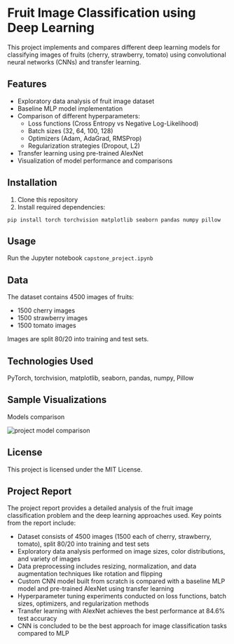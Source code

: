 # Fruit Image Classification using Deep Learning
This project implements and compares different deep learning models for classifying images of fruits (cherry, strawberry, tomato) using convolutional neural networks (CNNs) and transfer learning.

## Features
* Exploratory data analysis of fruit image dataset
* Baseline MLP model implementation
* Comparison of different hyperparameters:
    * Loss functions (Cross Entropy vs Negative Log-Likelihood)
    * Batch sizes (32, 64, 100, 128)
    * Optimizers (Adam, AdaGrad, RMSProp)
    * Regularization strategies (Dropout, L2)
* Transfer learning using pre-trained AlexNet
* Visualization of model performance and comparisons

## Installation
1. Clone this repository
2. Install required dependencies:
```
pip install torch torchvision matplotlib seaborn pandas numpy pillow
```

## Usage
Run the Jupyter notebook `capstone_project.ipynb`

## Data
The dataset contains 4500 images of fruits:
* 1500 cherry images
* 1500 strawberry images
* 1500 tomato images

Images are split 80/20 into training and test sets.

## Technologies Used
PyTorch, torchvision, matplotlib, seaborn, pandas, numpy, Pillow

## Sample Visualizations

Models comparison

![project model comparison](https://github.com/user-attachments/assets/1120ec74-7213-44cc-964a-fa44f34ba5db)

## License
This project is licensed under the MIT License.

## Project Report
The project report provides a detailed analysis of the fruit image classification problem and the deep learning approaches used. Key points from the report include:
* Dataset consists of 4500 images (1500 each of cherry, strawberry, tomato), split 80/20 into training and test sets
* Exploratory data analysis performed on image sizes, color distributions, and variety of images
* Data preprocessing includes resizing, normalization, and data augmentation techniques like rotation and flipping
* Custom CNN model built from scratch is compared with a baseline MLP model and pre-trained AlexNet using transfer learning
* Hyperparameter tuning experiments conducted on loss functions, batch sizes, optimizers, and regularization methods
* Transfer learning with AlexNet achieves the best performance at 84.6% test accuracy
* CNN is concluded to be the best approach for image classification tasks compared to MLP
